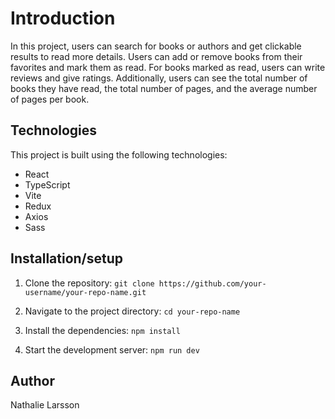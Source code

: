 # Introduction

In this project, users can search for books or authors and get clickable results to read more details. Users can add or remove books from their favorites and mark them as read. For books marked as read, users can write reviews and give ratings. Additionally, users can see the total number of books they have read, the total number of pages, and the average number of pages per book.

## Technologies

This project is built using the following technologies:

- React
- TypeScript
- Vite
- Redux
- Axios
- Sass

## Installation/setup

1. Clone the repository:
   `git clone https://github.com/your-username/your-repo-name.git`

2. Navigate to the project directory:
   `cd your-repo-name`

3. Install the dependencies:
   `npm install`

4. Start the development server:
   `npm run dev`

## Author

Nathalie Larsson
